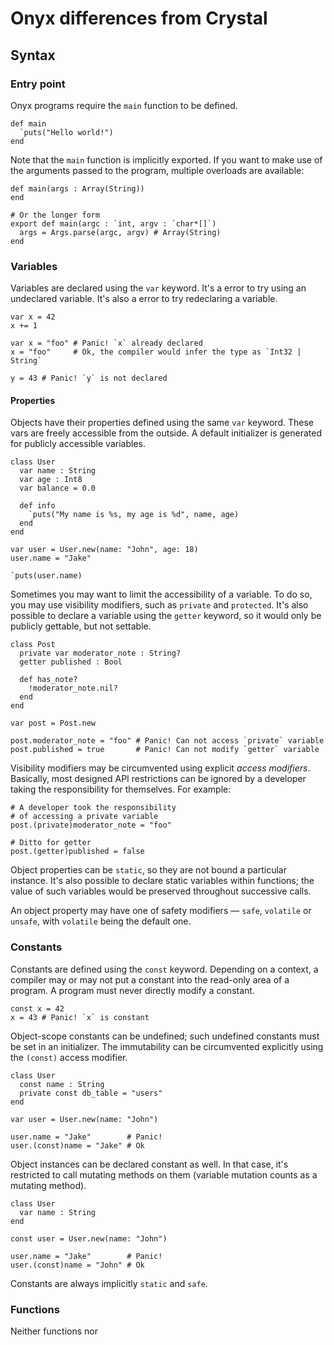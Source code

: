 # Onyx differences from Crystal

## Syntax

### Entry point

Onyx programs require the `main` function to be defined.

```onyx
def main
  `puts("Hello world!")
end
```

Note that the `main` function is implicitly exported. If you want to make use of the arguments passed to the program, multiple overloads are available:

```onyx
def main(args : Array(String))
end

# Or the longer form
export def main(argc : `int, argv : `char*[]`)
  args = Args.parse(argc, argv) # Array(String)
end
```

### Variables

Variables are declared using the `var` keyword. It's a error to try using an undeclared variable. It's also a error to try redeclaring a variable.

```onyx
var x = 42
x += 1

var x = "foo" # Panic! `x` already declared
x = "foo"     # Ok, the compiler would infer the type as `Int32 | String`

y = 43 # Panic! `y` is not declared
```

#### Properties

Objects have their properties defined using the same `var` keyword. These vars are freely accessible from the outside. A default initializer is generated for publicly accessible variables.

```onyx
class User
  var name : String
  var age : Int8
  var balance = 0.0

  def info
    `puts("My name is %s, my age is %d", name, age)
  end
end

var user = User.new(name: "John", age: 18)
user.name = "Jake"

`puts(user.name)
```

Sometimes you may want to limit the accessibility of a variable. To do so, you may use visibility modifiers, such as `private` and `protected`. It's also possible to declare a variable using the `getter` keyword, so it would only be publicly gettable, but not settable.

```onyx
class Post
  private var moderator_note : String?
  getter published : Bool

  def has_note?
    !moderator_note.nil?
  end
end

var post = Post.new

post.moderator_note = "foo" # Panic! Can not access `private` variable
post.published = true       # Panic! Can not modify `getter` variable
```

Visibility modifiers may be circumvented using explicit *access modifiers*. Basically, most designed API restrictions can be ignored by a developer taking the responsibility for themselves. For example:

```onyx
# A developer took the responsibility
# of accessing a private variable
post.(private)moderator_note = "foo"

# Ditto for getter
post.(getter)published = false
```

Object properties can be `static`, so they are not bound a particular instance. It's also possible to declare static variables within functions; the value of such variables would be preserved throughout successive calls.

An object property may have one of safety modifiers — `safe`, `volatile` or `unsafe`, with `volatile` being the default one.

### Constants

Constants are defined using the `const` keyword. Depending on a context, a compiler may or may not put a constant into the read-only area of a program. A program must never directly modify a constant.

```onyx
const x = 42
x = 43 # Panic! `x` is constant
```

Object-scope constants can be undefined; such undefined constants must be set in an initializer. The immutability can be circumvented explicitly using the `(const)` access modifier.

```onyx
class User
  const name : String
  private const db_table = "users"
end

var user = User.new(name: "John")

user.name = "Jake"        # Panic!
user.(const)name = "Jake" # Ok
```

Object instances can be declared constant as well. In that case, it's restricted to call mutating methods on them (variable mutation counts as a mutating method).

```onyx
class User
  var name : String
end

const user = User.new(name: "John")

user.name = "Jake"        # Panic!
user.(const)name = "John" # Ok
```

Constants are always implicitly `static` and `safe`.

### Functions

Neither functions nor
